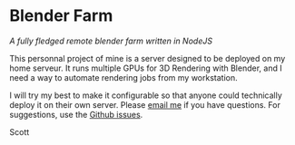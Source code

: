 # Blender Farm

*A fully fledged remote blender farm written in NodeJS*

This personnal project of mine is a server designed to be deployed on my home serveur.
It runs multiple GPUs for 3D Rendering with Blender, and I need a way to automate rendering jobs from my workstation.

I will try my best to make it configurable so that anyone could technically deploy it on their own server.
Please [email me](https://github.com/ScottishCyclops) if you have questions. For suggestions, use the [Github issues](https://github.com/ScottishCyclops/blender_farm/issues).

Scott
